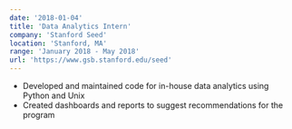 ```yaml
---
date: '2018-01-04'
title: 'Data Analytics Intern'
company: 'Stanford Seed'
location: 'Stanford, MA'
range: 'January 2018 - May 2018'
url: 'https://www.gsb.stanford.edu/seed'
---
```


- Developed and maintained code for in-house data analytics using Python and Unix
- Created dashboards and reports to suggest recommendations for the program
